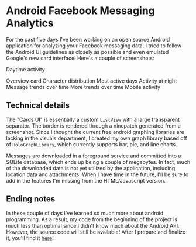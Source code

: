 # Android Facebook Messaging Analytics

For the past five days I've been working on an open source Android application for
analyzing your Facebook messaging data. I tried to follow the Android UI guidelines
as closely as possible and even emulated Google's new card interface! Here's a couple of screenshots:

<photo cloudinary nolightbox src="a_z1rgtr.png">Daytime activity</photo>

<!--more-->

<photo cloudinary nolightbox src="b_lg3llw.png">Overview card</photo>
<photo cloudinary nolightbox src="c_dbse7z.png">Character distribution</photo>
<photo cloudinary nolightbox src="d_h6d0pn.png">Most active days</photo>
<photo cloudinary nolightbox src="e_qk9d0s.png">Activity at night</photo>
<photo cloudinary nolightbox src="f_eiuuoq.png">Message trends over time</photo>
<photo cloudinary nolightbox src="g_ffy6cr.png">More trends over time</photo>
<photo cloudinary nolightbox src="h_vduduk.png">Mobile activity</photo>

## Technical details

The "Cards UI" is essentially a custom `ListView` with a large transparent separator.
The border is rendered through a ninepatch generated from a screenshot. Since I thought the current
free android graphing libraries are lacking in the visuals department, I created my own
graph library based off of `HoloGraphLibrary`, which currently supports bar, pie, and line charts.

Messages are downloaded in a foreground service and committed into a SQLite database, which ends up being a
couple of megabytes. In fact, much of the downloaded data is not yet utilized by the application,
including location data and attachments. When I have time in the future,  I'll be sure to add in the features
I'm missing from the HTML/Javascript version.

## Ending notes

In these couple of days I've learned so much more about android programming. As a result, my code
from the beginning of the project is much less than optimal since I didn't know much about the Android API.
However, the source code will still be available! After I prepare and finalize it, you'll find it [here](http://github.com/scen/)!